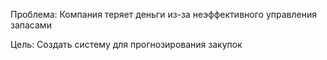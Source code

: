 Проблема:
Компания теряет деньги из-за неэффективного управления запасами

Цель:
Создать систему для прогнозирования закупок